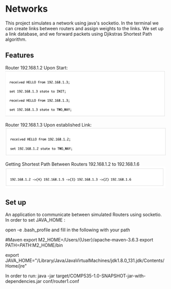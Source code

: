 # Networks
This project simulates a network using java's socketio. In the terminal we can create links between routers and assign weights to the links. We set up a link database, and we forward packets using Djikstras Shortest Path algorithm.

## Features
Router 192.168.1.2 Upon Start:
<img src="Packet Fowarding Router 2.png" />

Router 192.168.1.3 Upon established Link:
<img src="Packet Fowarding .png" />

Getting Shortest Path Between Routers 192.168.1.2 to 192.168.1.6
<img src="Shortest Path.png" />

## Set up

An application to communicate between simulated Routers using socketio.
In order to set JAVA_HOME :

open -e .bash_profile and fill in the following with your path

#Maven
export M2_HOME=/Users/{User}/apache-maven-3.6.3 
export PATH=$PATH:$M2_HOME/bin

export JAVA_HOME="/Library/Java/JavaVirtualMachines/jdk1.8.0_131.jdk/Contents/Home/jre"


In order to run: 
java -jar target/COMP535-1.0-SNAPSHOT-jar-with-dependencies.jar conf/router1.conf
